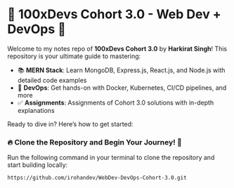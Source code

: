 # 🚀 100xDevs Cohort 3.0 - Web Dev + DevOps 🚀

Welcome to my notes repo of **100xDevs Cohort 3.0** by **Harkirat Singh**!
This repository is your ultimate guide to mastering:

- 📚 **MERN Stack**: Learn MongoDB, Express.js, React.js, and Node.js with detailed code examples
- 📝 **DevOps**: Get hands-on with Docker, Kubernetes, CI/CD pipelines, and more
- ✅ **Assignments**: Assignments of Cohort 3.0 solutions with in-depth explanations

Ready to dive in? Here’s how to get started:

### 🔥 **Clone the Repository and Begin Your Journey! 💫**

Run the following command in your terminal to clone the repository and start building locally:

```bash
https://github.com/irohandev/WebDev-DevOps-Cohort-3.0.git

